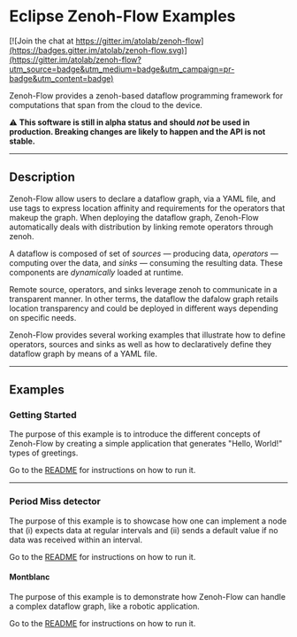 # Eclipse Zenoh-Flow Examples

[![Join the chat at https://gitter.im/atolab/zenoh-flow](https://badges.gitter.im/atolab/zenoh-flow.svg)](https://gitter.im/atolab/zenoh-flow?utm_source=badge&utm_medium=badge&utm_campaign=pr-badge&utm_content=badge)

Zenoh-Flow provides a zenoh-based dataflow programming framework for computations that span from the cloud to the device.

:warning: **This software is still in alpha status and should _not_ be used in production. Breaking changes are likely to happen and the API is not stable.**

-----------
## Description

Zenoh-Flow allow users to declare a dataflow graph, via a YAML file, and use tags to express location affinity and requirements for the operators that makeup the graph. When deploying the dataflow graph, Zenoh-Flow automatically deals with distribution by linking remote operators through zenoh.

A dataflow is composed of set of _sources_ — producing data, _operators_ — computing over the data, and _sinks_ — consuming the resulting data. These components are _dynamically_ loaded at runtime.

Remote source, operators, and sinks leverage zenoh to communicate in a transparent manner. In other terms, the dataflow the dafalow graph retails location transparency and could be deployed in different ways depending on specific needs.

Zenoh-Flow provides several working examples that illustrate how to define operators, sources and sinks as well as how to declaratively define they dataflow graph by means of a YAML file.

-----------
## Examples


### Getting Started

The purpose of this example is to introduce the different concepts of Zenoh-Flow by creating a
simple application that generates "Hello, World!" types of greetings.

Go to the [README](./getting-started/README.md) for instructions on how to run it.

---

### Period Miss detector

The purpose of this example is to showcase how one can implement a node that (i)
expects data at regular intervals and (ii) sends a default value if no data was
received within an interval.

Go to the [README](./period-miss-detector/README.md) for instructions on how to run it.

#### Montblanc

The purpose of this example is to demonstrate how Zenoh-Flow can handle a
complex dataflow graph, like a robotic application.

Go to the [README](./montblanc/README.md) for instructions on how to run it.
